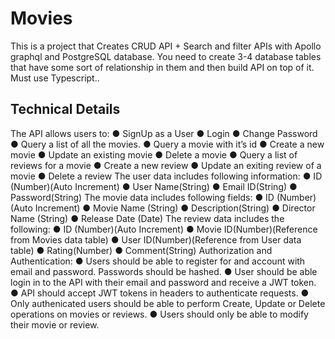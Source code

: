 # Movies

This is a project that Creates CRUD API + Search and filter APIs with Apollo graphql and PostgreSQL database. You
need to create 3-4 database tables that have some sort of relationship in them and then build
API on top of it. Must use Typescript..


## Technical Details
The API allows users to:
● SignUp as a User
● Login
● Change Password
● Query a list of all the movies.
● Query a movie with it’s id
● Create a new movie
● Update an existing movie
● Delete a movie
● Query a list of reviews for a movie
● Create a new review
● Update an exiting review of a movie
● Delete a review
The user data includes following information:
● ID (Number)(Auto Increment)
● User Name(String)
● Email ID(String)
● Password(String)
The movie data includes following fields:
● ID (Number)(Auto Increment)
● Movie Name (String)
● Description(String)
● Director Name (String)
● Release Date (Date)
The review data includes the following:
● ID (Number)(Auto Increment)
● Movie ID(Number)(Reference from Movies data table)
● User ID(Number)(Reference from User data table)
● Rating(Number)
● Comment(String)
Authorization and Authentication:
● Users should be able to register for and account with email and password. Passwords
should be hashed.
● User should be able login in to the API with their email and password and receive a JWT
token.
● API should accept JWT tokens in headers to authenticate requests.
● Only authenicated users should be able to perform Create, Update or Delete operations
on movies or reviews.
● Users should only be able to modify their movie or review.